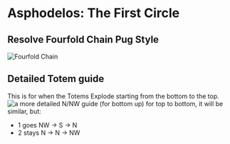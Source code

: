 # Asphodelos: The First Circle

## Resolve Fourfold Chain Pug Style
![Fourfold Chain](https://cdn.discordapp.com/attachments/745762891575328789/928415723049590794/SPOILER_marksksksksnumbers.png)

## Detailed Totem guide
This is for when the Totems Explode starting from the bottom to the top.
![a more detailed N/NW guide (for bottom up)](https://media.discordapp.net/attachments/905922390964461628/928495721911582750/unknown.png)
for top to bottom, it will be similar, but:
 - 1 goes NW -> S -> N
 - 2 stays N -> N -> NW
